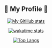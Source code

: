 <div align="center">
  <h2>🌊 My Profile 🌊</h2>

[![My GitHub stats](https://github-readme-stats.vercel.app/api?username=maemenaver&count_private=true)](https://github.com/maemenaver)

[![wakatime stats](https://github-readme-stats.vercel.app/api/wakatime?username=maemenaver&layout=compact&range=last_7_days)](https://github.com/maemenaver)
  
[![Top Langs](https://github-readme-stats.vercel.app/api/top-langs/?username=maemenaver&layout=compact)](https://github.com/maemenaver)

</div>
  
<!-- [![Readme Card](https://github-readme-stats.vercel.app/api/pin/?username=maemenaver&repo=Aiary)](https://github.com/maemenaver/Aiary)
[![Readme Card](https://github-readme-stats.vercel.app/api/pin/?username=maemenaver&repo=TalkingMoAI)](https://github.com/maemenaver/TalkingMoAI)
[![Readme Card](https://github-readme-stats.vercel.app/api/pin/?username=maemenaver&repo=applemint)](https://github.com/maemenaver/applemint)
[![Readme Card](https://github-readme-stats.vercel.app/api/pin/?username=maemenaver&repo=hangman-game)](https://github.com/maemenaver/hangman-game)
[![Readme Card](https://github-readme-stats.vercel.app/api/pin/?username=maemenaver&repo=UriJuwiM)](https://github.com/maemenaver/UriJuwiM)
 -->
